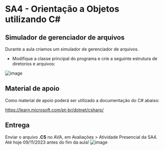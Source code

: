 # SA4 - Orientação a Objetos utilizando C#

## Simulador de gerenciador de arquivos
Durante a aula criamos um simulador de gerenciador de arquivos.

* Modifique a classe principal do programa e crie a seguinte estrutura de diretorios e arquivos:

![image](https://github.com/giov8/sa4-sa5/assets/77603677/209a24c8-9856-4119-8b43-a3d46d428d1a)


## Material de apoio
Como material de apoio poderá ser utilizado a documentação do C# abaixo:

https://learn.microsoft.com/pt-br/dotnet/csharp/

## Entrega
Enviar o arquivo **.CS** no AVA, em Avaliações > Atividade Presencial da SA4. Até hoje 09/11/2023 antes do fim da aula!
![image](https://github.com/giov8/sa4-sa5/assets/77603677/e26e1f8c-23a1-4272-acba-aca306be8dfd)
